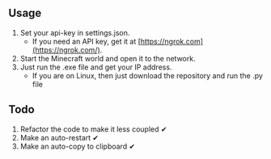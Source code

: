 ## Usage
1. Set your api-key in settings.json.
	 - If you need an API key, get it at [https://ngrok.com](https://ngrok.com/).
2. Start the Minecraft world and open it to the network.
3. Just run the .exe file and get your IP address.
	- If you are on Linux, then just download the repository and run the .py file

## Todo
1. Refactor the code to make it less coupled ✔
2. Make an auto-restart ✔
3. Make an auto-copy to clipboard ✔